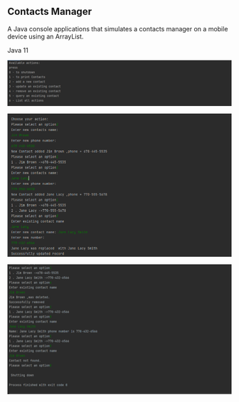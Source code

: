 ## Contacts Manager

A Java console applications that simulates a contacts manager on a mobile device using an ArrayList.

Java 11

![Screenshot 1](https://github.com/bwilliams4428/Java/blob/main/Contacts%20Manager/img/1.PNG)

![Screenshot 2](https://github.com/bwilliams4428/Java/blob/main/Contacts%20Manager/img/2.PNG)

![Screenshot 3](https://github.com/bwilliams4428/Java/blob/main/Contacts%20Manager/img/3.PNG)



